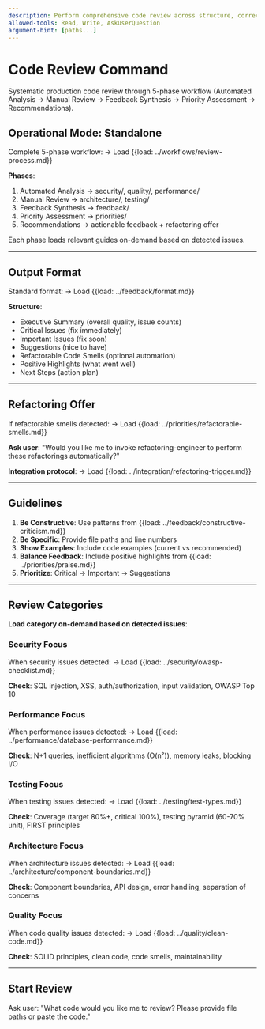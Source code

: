 ```yaml
---
description: Perform comprehensive code review across structure, correctness, security, performance, and maintainability
allowed-tools: Read, Write, AskUserQuestion
argument-hint: [paths...]
---
```


# Code Review Command

Systematic production code review through 5-phase workflow (Automated Analysis → Manual Review → Feedback Synthesis → Priority Assessment → Recommendations).

## Operational Mode: Standalone

Complete 5-phase workflow:
  → Load {{load: ../workflows/review-process.md}}

**Phases**:
1. Automated Analysis → security/, quality/, performance/
2. Manual Review → architecture/, testing/
3. Feedback Synthesis → feedback/
4. Priority Assessment → priorities/
5. Recommendations → actionable feedback + refactoring offer

Each phase loads relevant guides on-demand based on detected issues.

---

## Output Format

Standard format:
  → Load {{load: ../feedback/format.md}}

**Structure**:
- Executive Summary (overall quality, issue counts)
- Critical Issues (fix immediately)
- Important Issues (fix soon)
- Suggestions (nice to have)
- Refactorable Code Smells (optional automation)
- Positive Highlights (what went well)
- Next Steps (action plan)

---

## Refactoring Offer

If refactorable smells detected:
  → Load {{load: ../priorities/refactorable-smells.md}}

**Ask user**: "Would you like me to invoke refactoring-engineer to perform these refactorings automatically?"

**Integration protocol**:
  → Load {{load: ../integration/refactoring-trigger.md}}

---

## Guidelines

1. **Be Constructive**: Use patterns from {{load: ../feedback/constructive-criticism.md}}
2. **Be Specific**: Provide file paths and line numbers
3. **Show Examples**: Include code examples (current vs recommended)
4. **Balance Feedback**: Include positive highlights from {{load: ../priorities/praise.md}}
5. **Prioritize**: Critical → Important → Suggestions

---

## Review Categories

**Load category on-demand based on detected issues**:

### Security Focus
When security issues detected:
  → Load {{load: ../security/owasp-checklist.md}}

**Check**: SQL injection, XSS, auth/authorization, input validation, OWASP Top 10

### Performance Focus
When performance issues detected:
  → Load {{load: ../performance/database-performance.md}}

**Check**: N+1 queries, inefficient algorithms (O(n²)), memory leaks, blocking I/O

### Testing Focus
When testing issues detected:
  → Load {{load: ../testing/test-types.md}}

**Check**: Coverage (target 80%+, critical 100%), testing pyramid (60-70% unit), FIRST principles

### Architecture Focus
When architecture issues detected:
  → Load {{load: ../architecture/component-boundaries.md}}

**Check**: Component boundaries, API design, error handling, separation of concerns

### Quality Focus
When code quality issues detected:
  → Load {{load: ../quality/clean-code.md}}

**Check**: SOLID principles, clean code, code smells, maintainability

---

## Start Review

Ask user: "What code would you like me to review? Please provide file paths or paste the code."
